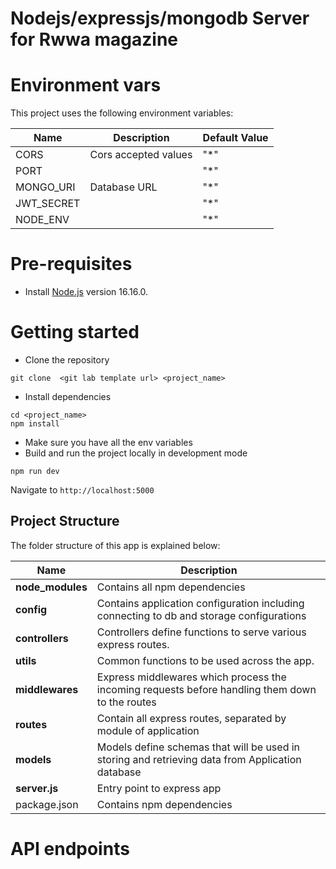# Nodejs/expressjs/mongodb Server for Rwwa magazine

# Environment vars
This project uses the following environment variables:

| Name                          | Description                         | Default Value                                  |
| ----------------------------- | ------------------------------------| -----------------------------------------------|
|CORS           | Cors accepted values            | "*"      |
|PORT           |             | "*"      |
|MONGO_URI           | Database URL            | "*"      |
|JWT_SECRET           |             | "*"      |
|NODE_ENV           |             | "*"      |



# Pre-requisites
- Install [Node.js](https://nodejs.org/en/) version 16.16.0.


# Getting started
- Clone the repository
```
git clone  <git lab template url> <project_name>
```
- Install dependencies
```
cd <project_name>
npm install
```
- Make sure you have all the env variables
- Build and run the project locally in development mode
```
npm run dev
```
  Navigate to `http://localhost:5000`


## Project Structure
The folder structure of this app is explained below:

| Name | Description |
| ------------------------ | --------------------------------------------------------------------------------------------- |
| **node_modules**         | Contains all  npm dependencies                                        
| **config**        | Contains application configuration including connecting to db and storage configurations
| **controllers**      | Controllers define functions to serve various express routes. 
| **utils**              | Common functions to be used across the app.  
| **middlewares**      | Express middlewares which process the incoming requests before handling them down to the routes
| **routes**           | Contain all express routes, separated by module of application                       
| **models**           | Models define schemas that will be used in storing and retrieving data from Application database  |
| **server.js**     | Entry point to express app                                                               |
| package.json             | Contains npm dependencies   | 


# API endpoints
